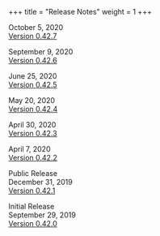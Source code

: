 +++
title = "Release Notes"
weight = 1
+++

October 5, 2020<br>
[Version 0.42.7](ver_0_42_7)

September 9, 2020<br>
[Version 0.42.6](ver_0_42_6)

June 25, 2020<br>
[Version 0.42.5](ver_0_42_5)

May 20, 2020<br>
[Version 0.42.4](ver_0_42_4)

April 30, 2020<br>
[Version 0.42.3](ver_0_42_3)

April 7, 2020<br>
[Version 0.42.2](ver_0_42_2)

Public Release<br>
December 31, 2019<br>
[Version 0.42.1](ver_0_42_1)

Initial Release<br>
September 29, 2019<br>
[Version 0.42.0](ver_0_42_0)
